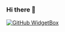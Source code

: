 ### Hi there 👋

[![GitHub WidgetBox](https://github-widgetbox.vercel.app/api/profile?username=mauricerenck&data=followers,repositories,stars,commits)](https://github.com/Jurredr/github-widgetbox)
<!--
**mauricerenck/mauricerenck** is a ✨ _special_ ✨ repository because its `README.md` (this file) appears on your GitHub profile.

Here are some ideas to get you started:

- 🔭 I’m currently working on ...
- 🌱 I’m currently learning ...
- 👯 I’m looking to collaborate on ...
- 🤔 I’m looking for help with ...
- 💬 Ask me about ...
- 📫 How to reach me: ...
- 😄 Pronouns: ...
- ⚡ Fun fact: ...
-->
